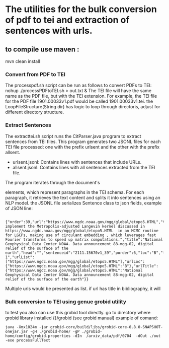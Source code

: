 # The utilities  for the bulk conversion of pdf to tei and  extraction of sentences with urls.  
## to compile use maven : 
mvn clean install

### Convert from PDF to TEI
The processpdf.sh script can be run as follows to convert PDFs to TEI:
nohup ./processPDFtoTEI.sh > out.txt  &
The TEI file will have the same name as the PDF file, but with the TEI extension. For example, the TEI file for the PDF file 1901.00033v1.pdf would be called 1901.00033v1.tei. 
the LoopFileStructure(String dir) has logic to loop through directoris, adjust for different directory structure.

### Extract Sentences

The extracttei.sh script runs the CitParser.java program to extract sentences from TEI files. This program generates two JSONL files for each TEI file processed: one with the prefix urlsent and the other with the prefix allsent.

* urlsent.jsonl: Contains lines with sentences that include URLs.
* allsent.jsonl: Contains lines with all sentences extracted from the TEI file.

The program iterates through the document's <p> elements, which represent paragraphs in the TEI schema. For each paragraph, it retrieves the text content and splits it into sentences using an NLP model.
the JSONL file serializes Sentence class to json fields, example of JSON line:
```

{"order":39,"url":"https://www.ngdc.noaa.gov/mgg/global/etopo5.HTML","text":"and  implement the Metropolis-adjusted Langevin kernel discussed in  https://www.ngdc.noaa.gov/mgg/global/etopo5.HTML  in an MCMC routine for LGCPs, making use of circulant embedding , which leverages fast Fourier transforms to speed up matrix computations.","title":"National Geophysical Data Center NOAA. Data announcement 88-mgg-02, digital relief of the surface of the earth","head":"","sentenceid":"2111.15670v1_39","porder":6,"loc":"B","fdate":"202
1","urlList":["https://www.ngdc.noaa.gov/mgg/global/etopo5.HTML"],"urlLoc":{"https://www.ngdc.noaa.gov/mgg/global/etopo5.HTML":"B"},"urlTitle":{"https://www.ngdc.noaa.gov/mgg/global/etopo5.HTML":"National Geophysical Data Center NOAA. Data announcement 88-mgg-02, digital relief of the surface of the earth"}}
```
Multiple urls would be presented as list. 
if url has title in bibliography, it will   

### Bulk conversion to TEI  using genue grobid utility
to test you also can use this grobid tool directly.
go  to directory where grobid library installed {}/grobid (see grobid manual)
example of comand:
```
java -Xmx1024m -jar grobid-core/build/libs/grobid-core-0.8.0-SNAPSHOT-onejar.jar -gH ./grobid-home/ -gP ./grobid-home/config/grobid.properties -dIn  /arxiv_data/pdf/0704  -dOut ./out -exe processFullText
```
